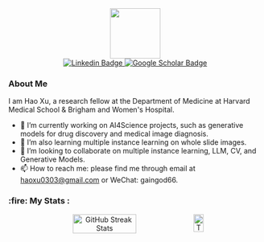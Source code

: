 <div id="header" align="center">
  <img src="https://media.giphy.com/media/M9gbBd9nbDrOTu1Mqx/giphy.gif" width="100"/>
</div>

<div id="badges" align="center">
  <a href="https://www.linkedin.com/in/hao-xu-62bb11169/" target="_blank">
    <img src="https://img.shields.io/badge/LinkedIn-blue?style=for-the-badge&logo=linkedin&logoColor=white" alt="Linkedin Badge"/>
  </a>
  <a href="https://scholar.google.com/citations?user=tcYaFAcAAAAJ&hl=en" target="_blank">
    <img src="https://img.shields.io/badge/Google%20Scholar-red?style=for-the-badge&logo=google-scholar&logoColor=white" alt="Google Scholar Badge"/>
  </a>
</div>

<div id="profile" align="center">
  <img src="https://komarev.com/ghpvc/?username=GainGod-Xu&style=flat-square&color=blue" alt=""
</div>

<div align="left">
  <h3>About Me</h3>
  <p>
    I am Hao Xu, a research fellow at the Department of Medicine at Harvard Medical School & Brigham and Women's Hospital.
  </p>
  <ul>
    <li>🔭 I’m currently working on AI4Science projects, such as generative models for drug discovery and medical image diagnosis.</li>
    <li>🌱 I’m also learning multiple instance learning on whole slide images.</li>
    <li>👯 I’m looking to collaborate on multiple instance learning, LLM, CV, and Generative Models.</li>
    <li>📫 How to reach me: please find me through email at <a href="mailto:haoxu0303@gmail.com">haoxu0303@gmail.com</a> or WeChat: gaingod66.</li>
  </ul>
  <h3>:fire: My Stats :</h3>
  <div id="stats" align="center" style="display: flex; justify-content: center;">
    <img src="https://github-readme-streak-stats.herokuapp.com/?user=GainGod-Xu" alt="GitHub Streak Stats" style="width: 50%;"/>
    <a href="https://github.com/GainGod-Xu">
      <img src="https://github-readme-stats.vercel.app/api/top-langs/?username=GainGod-Xu&layout=compact&theme=vision-friendly-dark" alt="Top Languages" style="width: 40%;"/>
    </a>
   </div>

  </div>

  
</div>



